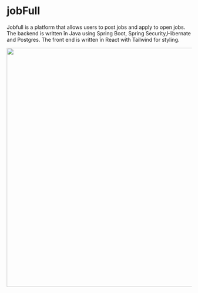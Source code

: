 # jobFull

 Jobfull is a platform that allows users to post jobs and apply to open jobs. The backend is written în Java using Spring Boot, Spring Security,Hibernate and Postgres. The front end is written în React with Tailwind for styling.

<img src='https://github.com/Cezar04/microservice-stockApp/blob/development/StockApp.gif' width='650' />
